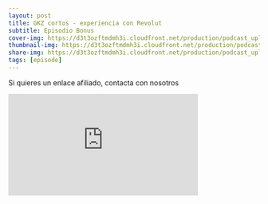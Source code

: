 ```yaml
---
layout: post
title: GKZ cortos - experiencia con Revolut
subtitle: Episodio Bonus
cover-img: https://d3t3ozftmdmh3i.cloudfront.net/production/podcast_uploaded_episode/14743809/14743809-1715710409182-17521b075e3b1.jpg
thumbnail-img: https://d3t3ozftmdmh3i.cloudfront.net/production/podcast_uploaded_episode/14743809/14743809-1715710409182-17521b075e3b1.jpg
share-img: https://d3t3ozftmdmh3i.cloudfront.net/production/podcast_uploaded_episode/14743809/14743809-1715710409182-17521b075e3b1.jpg
tags: [episode]
---
```


Si quieres un enlace afiliado, contacta con nosotros
<iframe src='https://podcasters.spotify.com/pod/show/geekingzone/embed/episodes/GKZ-cortos---experiencia-con-Revolut-e2jjpfn' height='204px' width='380px' frameborder='0' scrolling='no'></iframe>